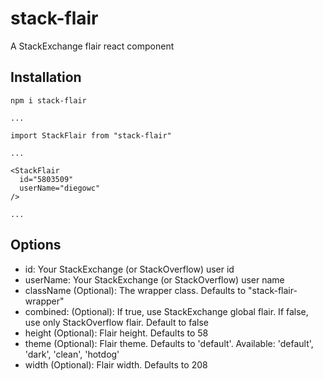 # stack-flair
A StackExchange flair react component

## Installation

```
npm i stack-flair
```

```
...

import StackFlair from "stack-flair"

...

<StackFlair
  id="5803509"
  userName="diegowc"
/>
    
...
```

## Options

 - id: Your StackExchange (or StackOverflow) user id
 - userName: Your StackExchange (or StackOverflow) user name
 - className (Optional): The wrapper class. Defaults to "stack-flair-wrapper"
 - combined: (Optional): If true, use StackExchange global flair. If false, use only StackOverflow flair. Default to false
 - height (Optional): Flair height. Defaults to 58
 - theme (Optional): Flair theme. Defaults to 'default'. Available: 'default', 'dark', 'clean', 'hotdog'
 - width (Optional): Flair width. Defaults to 208
